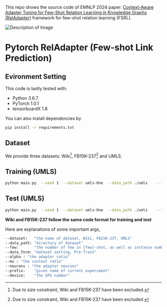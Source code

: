 This repo shows the source code of EMNLP 2024 paper: [Context-Aware Adapter Tuning for Few-Shot Relation Learning in Knowledge Graphs (RelAdapter)](https://arxiv.org/pdf/2410.09123) framework for few-shot relation learning (FSRL).

![Description of Image](~/desktop/framework.jpg)


# Pytorch RelAdapter (Few-shot Link Prediction)

## Evironment Setting
This code is lastly tested with:
* Python 3.6.7
* PyTorch 1.0.1
* tensorboardX 1.8

You can also install dependencies by
```bash
pip install -r requirements.txt
```

## Dataset
We provide three datasets: Wiki[^1], FB15K-237[^1] and UMLS.


## Training (UMLS)
```bash
python main.py  --seed 1  --dataset umls-One  --data_path ./umls    --few 3  --step train  --mu 0.3  --alpha 0.1 --neuron 50    --eval_by_rel False   --prefix umlsone_3shot_pretrain  --device 0
```

## Test (UMLS)
```bash
python main.py  --seed 1  --dataset umls-One  --data_path ./umls    --few 3  --step test  --mu 0.3  --alpha 0.1 --neuron 50    --eval_by_rel True --prefix umlsone_3shot_pretrain  --device 0
```
**Wiki and FB15K-237 follow the same code format for training and test**

Here are explanations of some important args,

```bash
--dataset:   "the name of dataset, Wiki, FB15K-237, UMLS"
--data_path: "directory of dataset"
--few:       "the number of few in {few}-shot, as well as instance number in support set"
--data_form: "dataset setting, Pre-Train"
--alpha : "the adapter ratio"
--mu : "the context ratio"
--neurons : "the adapter neurons"
--prefix:    "given name of current experiment"
--device:    "the GPU number"
```
[^1]: Due to size constraint, Wiki and FB15K-237 have been excluded.



